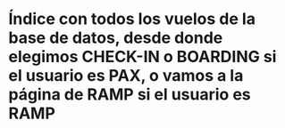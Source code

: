 # Índice con todos los vuelos de la base de datos, desde donde elegimos CHECK-IN o BOARDING si el usuario es PAX, o vamos a la página de RAMP si el usuario es RAMP
